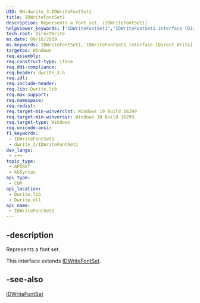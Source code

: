 ```yaml
---
UID: NN:dwrite_3.IDWriteFontSet1
title: IDWriteFontSet1
description: Represents a font set. (IDWriteFontSet1)
helpviewer_keywords: ["IDWriteFontSet1","IDWriteFontSet1 interface [Direct Write]","IDWriteFontSet1 interface [Direct Write]","described","directwrite.idwritefontset1","dwrite_3/IDWriteFontSet1"]
tech.root: DirectWrite
ms.date: 09/16/2019
ms.keywords: IDWriteFontSet1, IDWriteFontSet1 interface [Direct Write], IDWriteFontSet1 interface [Direct Write],described, directwrite.idwritefontset1, dwrite_3/IDWriteFontSet1
targetos: Windows
req.assembly: 
req.construct-type: iface
req.ddi-compliance: 
req.header: dwrite_3.h
req.idl: 
req.include-header: 
req.lib: Dwrite.lib
req.max-support: 
req.namespace: 
req.redist: 
req.target-min-winverclnt: Windows 10 Build 16299
req.target-min-winversvr: Windows 10 Build 16299
req.target-type: Windows
req.unicode-ansi: 
f1_keywords:
 - IDWriteFontSet1
 - dwrite_3/IDWriteFontSet1
dev_langs:
 - c++
topic_type:
 - APIRef
 - kbSyntax
api_type:
 - COM
api_location:
 - Dwrite.lib
 - Dwrite.dll
api_name:
 - IDWriteFontSet1
---
```


## -description

Represents a font set.

This interface extends [IDWriteFontSet](./nn-dwrite_3-idwritefontset.md).

## -see-also

[IDWriteFontSet](./nn-dwrite_3-idwritefontset.md)
